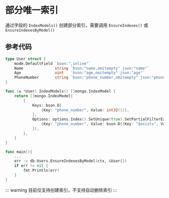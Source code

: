 # 部分唯一索引

通过字段的 `IndexModels()` 创建部分索引，需要调用 `EnsureIndexes()` 或 `EnsureIndexesByModel()`

## 参考代码

```go
type User struct {
	modm.DefaultField `bson:",inline"`
	Name              string `bson:"name,omitempty" json:"name"`
	Age               uint   `bson:"age,omitempty" json:"age"`
	PhoneNumber       string `bson:"phone_number,omitempty" json:"phone_number"`
}

func (u *User) IndexModels() []mongo.IndexModel {
	return []mongo.IndexModel{
		{
			Keys: bson.D{
				{Key: "phone_number", Value: int32(1)},
			},
			Options: options.Index().SetUnique(true).SetPartialFilterExpression(bson.D{
				{Key: "phone_number", Value: bson.D{{Key: "$exists", Value: true}}},
			}),
		},
	}
}

func main(){
    ...
    err := db.Users.EnsureIndexesByModel(ctx, &User{})
	if err != nil {
		fmt.Println(err)
	}
}
```

::: warning
目前仅支持创建索引，不支持自动删除索引
:::
